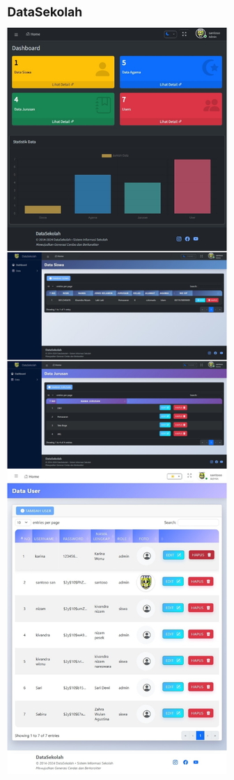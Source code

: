 ﻿# DataSekolah

![Image Alt](https://github.com/KarinaSalsabilla/DataSekolah/blob/2e14708840dc20a03df94963f13dd10200c9bbe2/Screenshot_2-6-2025_212733_localhost.jpeg?raw=true)
![Image Alt](https://github.com/KarinaSalsabilla/DataSekolah/blob/4a2a397aed5024ef3a0b098dadc2046810576351/Screenshot_2-6-2025_212856_localhost.jpeg?raw=true)
![Image Alt](https://github.com/KarinaSalsabilla/DataSekolah/blob/b3ea7b77438f22122d3cc23dbbcb2b95a28cf753/Screenshot_2-6-2025_212910_localhost.jpeg?raw=true)
![Image Alt](https://github.com/KarinaSalsabilla/DataSekolah/blob/514a58301b12f1f05709783a71171e480f89156b/Screenshot_2-6-2025_213026_localhost.jpeg?raw=true)

